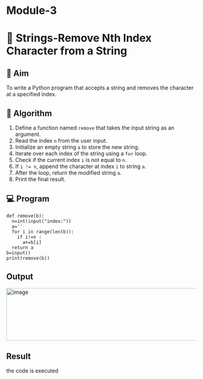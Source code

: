 # Module-3
# 🧹 Strings-Remove Nth Index Character from a String

## 🎯 Aim
To write a Python program that accepts a string and removes the character at a specified index.

## 🧠 Algorithm
1. Define a function named `remove` that takes the input string as an argument.
2. Read the index `n` from the user input.
3. Initialize an empty string `a` to store the new string.
4. Iterate over each index of the string using a `for` loop.
5. Check if the current index `i` is not equal to `n`.
6. If `i != n`, append the character at index `i` to string `a`.
7. After the loop, return the modified string `a`.
8. Print the final result.

## 💻 Program
```
def remove(b):
  n=int(input("index:"))
  a=''
  for i in range(len(b)):
    if i!=n :
      a+=b[i]
  return a
b=input()
print(remove(b))
```

## Output
<img width="1229" height="139" alt="image" src="https://github.com/user-attachments/assets/82a6b996-8b20-4eb5-82ac-0636e35f070e" />

## Result
the code is executed
